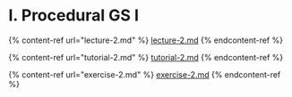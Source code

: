 # I. Procedural GS I

{% content-ref url="lecture-2.md" %}
[lecture-2.md](lecture-2.md)
{% endcontent-ref %}

{% content-ref url="tutorial-2.md" %}
[tutorial-2.md](tutorial-2.md)
{% endcontent-ref %}

{% content-ref url="exercise-2.md" %}
[exercise-2.md](exercise-2.md)
{% endcontent-ref %}

